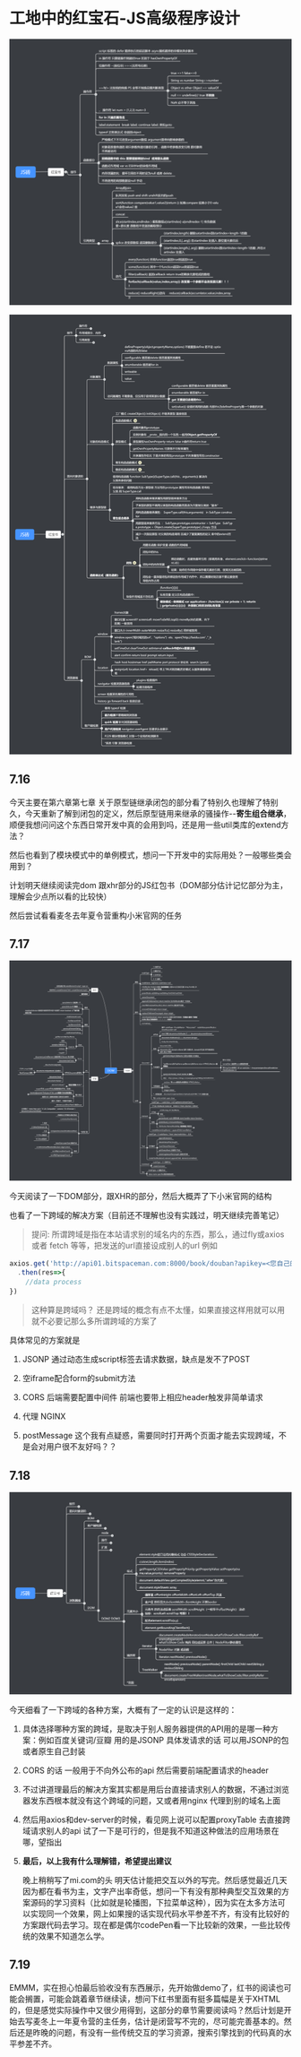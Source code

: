 # 工地中的红宝石-JS高级程序设计


![image](./mindMap/JSstage1.png)

![image](./mindMap/JSstage2.png)

 ## 7.16 

今天主要在第六章第七章 关于原型链继承闭包的部分看了特别久也理解了特别久，今天重新了解到闭包的定义，然后原型链用来继承的骚操作--**寄生组合继承**，顺便我想问问这个东西日常开发中真的会用到吗，还是用一些util类库的extend方法？

然后也看到了模块模式中的单例模式，想问一下开发中的实际用处？一般哪些类会用到？

计划明天继续阅读完dom 跟xhr部分的JS红包书（DOM部分估计记忆部分为主，理解会少点所以看的比较快）

然后尝试看看麦冬去年夏令营重构小米官网的任务



## 7.17

![image](./mindMap/JSstage3.png) 

今天阅读了一下DOM部分，跟XHR的部分，然后大概弄了下小米官网的结构 

也看了一下跨域的解决方案（目前还不理解也没有实践过，明天继续完善笔记）

> 提问: 所谓跨域是指在本站请求别的域名内的东西，那么，通过fly或axios 或者 fetch 等等，把发送的url直接设成别人的url 例如 

```javascript
axios.get('http://api01.bitspaceman.com:8000/book/douban?apikey=<您自己的apikey> ') //假设使用豆瓣api
  .then(res=>{
  	//data process
})
```

>这种算是跨域吗？ 还是跨域的概念有点不太懂，如果直接这样用就可以用就不必要记那么多所谓跨域的方案了



具体常见的方案就是

1. JSONP 通过动态生成script标签去请求数据，缺点是发不了POST

2. 空iframe配合form的submit方法 

3. CORS 后端需要配置中间件 前端也要带上相应header触发非简单请求

4. 代理 NGINX

5. postMessage 这个我有点疑惑，需要同时打开两个页面才能去实现跨域，不是会对用户很不友好吗？？




## 7.18 

![image](./mindMap/JSstage4.png)



今天细看了一下跨域的各种方案，大概有了一定的认识是这样的：

1. 具体选择哪种方案的跨域，是取决于别人服务器提供的API用的是哪一种方案：例如百度关键词/豆瓣 用的是JSONP 具体发请求的话 可以用JSONP的包或者原生自己封装

2. CORS 的话 一般用于不向外公布的api 然后需要前端配置请求的header

3. 不过讲道理最后的解决方案其实都是用后台直接请求别人的数据，不通过浏览器发东西根本就没有这个跨域的问题，又或者用nginx 代理到别的域名上面

4. 然后用axios和dev-server的时候，看见网上说可以配置proxyTable 去直接跨域请求别人的api 试了一下是可行的，但是我不知道这种做法的应用场景在哪，望指出

5. **最后，以上我有什么理解错，希望提出建议**

   晚上稍稍写了mi.com的头 明天估计能把交互以外的写完。然后感觉最近几天因为都在看书为主，文字产出率奇低，想问一下有没有那种典型交互效果的方案源码的学习资料（比如就是轮播图，下拉菜单这种），因为实在太多方法可以实现同一个效果，网上如果搜的话实现代码水平参差不齐，有没有比较好的方案跟代码去学习。现在都是偶尔codePen看一下比较新的效果，一些比较传统的效果不知道怎么学。

## 7.19

EMMM，实在担心怕最后验收没有东西展示，先开始做demo了，红书的阅读也可能会搁置，可能会跳着章节继续读，想问下红书里面有挺多篇幅是关于XHTML的，但是感觉实际操作中又很少用得到，这部分的章节需要阅读吗？然后计划是开始去写麦冬上一年夏令营的主任务，估计是闭营写不完的，尽可能完善基本的。然后还是昨晚的问题，有没有一些传统交互的学习资源，搜索引擎找到的代码真的水平参差不齐。